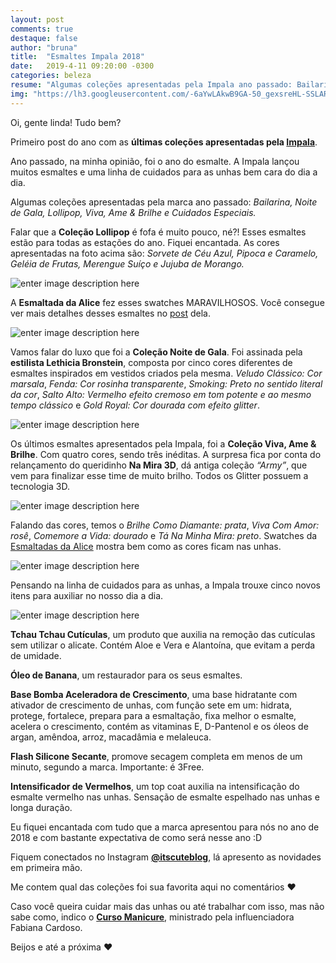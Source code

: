 ```yaml
---
layout: post
comments: true
destaque: false
author: "bruna"
title:  "Esmaltes Impala 2018"
date:   2019-4-11 09:20:00 -0300
categories: beleza
resume: "Algumas coleções apresentadas pela Impala ano passado: Bailarina, Noite de Gala, Lollipop, Viva, Ame & Brilhe e Cuidados Especiais."
img: "https://lh3.googleusercontent.com/-6aYwLAkwB9GA-50_gexsreHL-SSLARRrm3e_SJOPln_e16Vj8zT8gArQULBaFbRMt3pklApDU9V"
---
```


Oi, gente linda! Tudo bem?

Primeiro post do ano com as **últimas coleções apresentadas pela [Impala](http://www.impala.com.br/index.php)**.

Ano passado, na minha opinião, foi o ano do esmalte. A Impala lançou muitos esmaltes e uma linha de cuidados para as unhas bem cara do dia a dia.

Algumas coleções apresentadas pela marca ano passado: *Bailarina, Noite de Gala, Lollipop, Viva, Ame & Brilhe e Cuidados Especiais.*

Falar que a **Coleção Lollipop** é fofa é muito pouco, né?! Esses esmaltes estão para todas as estações do ano. Fiquei encantada. As cores apresentadas na foto acima são: *Sorvete de Céu Azul, Pipoca e Caramelo, Geléia de Frutas, Merengue Suíço e Jujuba de Morango.*

![enter image description here](https://lh3.googleusercontent.com/DU5dAfJsthzMaVodyutaICgLbr097RNg9V3MHpYbj2Ah-ervTLT3Gj-3rDClJWSWo35L4tXJBqffyg "Coleção Lollipop lançada pela Impala. Foto: Esmaltada da Alice.")

A **Esmaltada da Alice** fez esses swatches MARAVILHOSOS. Você consegue ver mais detalhes desses esmaltes no [post](https://www.esmaltadasdealice.com/2018/11/swatches-colecao-lollipop-impala.html) dela.

![enter image description here](https://lh3.googleusercontent.com/Abu8ShaP3lMXpSukOn89LxmI07Xx2msDOn342ENm1ftJ_s74bt4NrCBTZcJzm295DM_C9fyvbKia "Coleção Noite de Gala")

Vamos falar do luxo que foi a **Coleção Noite de Gala**. Foi assinada pela **estilista Lethicia Bronstein**, composta por cinco cores diferentes de esmaltes inspirados em vestidos criados pela mesma. *Veludo Clássico: Cor marsala*, *Fenda: Cor rosinha transparente*, *Smoking: Preto no sentido literal da cor*, *Salto Alto: Vermelho efeito cremoso em tom potente e ao mesmo tempo clássico* e *Gold Royal: Cor dourada com efeito glitter*.

![enter image description here](https://lh3.googleusercontent.com/jf0PhFdY4VRf8_d9hCHFeWoB32Nzg2oJt98H3pMzRaisiNyS_1hLyxHzJiqyEygHh9hoVCbe945Kuw "Coleção Noite de Gala. Foto: Esmaltadas da Alice")

Os últimos esmaltes apresentados pela Impala, foi a **Coleção Viva, Ame & Brilhe**. Com quatro cores, sendo três inéditas. A surpresa fica por conta do relançamento do queridinho **Na Mira 3D**, dá antiga coleção *“Army”*, que vem para finalizar esse time de muito brilho. Todos os Glitter possuem a tecnologia 3D.

![enter image description here](https://lh3.googleusercontent.com/9rTy6Ny5oLzmL20gFJ4PFh69IEgFwqqReSXyNRrfPbjubehzs7a_CI8BSckv490tqMGM11CtUIuY "Coleção Viva, Ame & Brilhe - Impala")

Falando das cores, temos o *Brilhe Como Diamante: prata*, *Viva Com Amor: rosê*, *Comemore a Vida: dourado* e *Tá Na Minha Mira: preto*. Swatches da [Esmaltadas da Alice](https://www.esmaltadasdealice.com/2018/12/colecao-viva-ame-brilhe-impala.html) mostra bem como as cores ficam nas unhas.

![enter image description here](https://lh3.googleusercontent.com/nZbGfzflaDWEkakDPdXfAaa9DBWExQkWm89KikUk5MI3vMKefGLei3jgTocMm2R5vgMZgF-SXKlOng "Coleção Viva, Ame & Brilhe - Impala. Foto: Esmaltada da Alice.")

Pensando na linha de cuidados para as unhas, a Impala trouxe cinco novos itens para auxiliar no nosso dia a dia.

![enter image description here](https://lh3.googleusercontent.com/7gqwHVBvsqvouXW5Vg0s-rv0LGJZFpUVueHoHB7c58FYUasD_yHXaWgwTHXb4qPWpAObGN7hiMp2 "Cuidados para as Unhas Impala")

**Tchau Tchau Cutículas**, um produto que auxilia na remoção das cutículas sem utilizar o alicate. Contém Aloe e Vera e Alantoína, que evitam a perda de umidade.

**Óleo de Banana**, um restaurador para os seus esmaltes.

**Base Bomba Aceleradora de Crescimento**, uma base hidratante com ativador de crescimento de unhas, com função sete em um: hidrata, protege, fortalece, prepara para a esmaltação, fixa melhor o esmalte, acelera o crescimento, contém as vitaminas E, D-Pantenol e os óleos de argan, amêndoa, arroz, macadâmia e melaleuca.

**Flash Silicone Secante**, promove secagem completa em menos de um minuto, segundo a marca. Importante: é 3Free.

**Intensificador de Vermelhos**, um top coat auxilia na intensificação do esmalte vermelho nas unhas. Sensação de esmalte espelhado nas unhas e longa duração.

Eu fiquei encantada com tudo que a marca apresentou para nós no ano de 2018 e com bastante expectativa de como será nesse ano :D

Fiquem conectados no Instagram **[@itscuteblog](instagram.com/itscuteblog)**, lá apresento as novidades em primeira mão.

Me contem qual das coleções foi sua favorita aqui no comentários ♥

Caso você queira cuidar mais das unhas ou até trabalhar com isso,  mas não sabe como, indico o **[Curso Manicure](https://go.hotmart.com/V11121692M)**, ministrado pela influenciadora Fabiana Cardoso.

Beijos e até a próxima ♥



